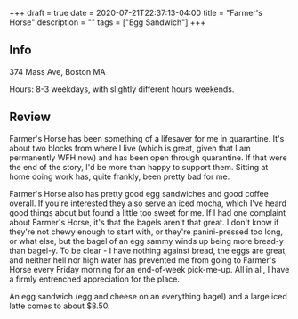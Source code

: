 +++
draft = true
date = 2020-07-21T22:37:13-04:00
title = "Farmer's Horse"
description = ""
tags = ["Egg Sandwich"]
+++

## Info

374 Mass Ave, Boston MA

Hours: 8-3 weekdays, with slightly different hours weekends.

## Review

Farmer's Horse has been something of a lifesaver for me
in quarantine. It's about two blocks from where I live
(which is great, given that I am permanently WFH now) and
has been open through quarantine. If that were the end of the
story, I'd be more than happy to support them. Sitting at home
doing work has, quite frankly, been pretty bad for me.

Farmer's Horse also has pretty good egg sandwiches
and good coffee overall. If you're interested they also serve
an iced mocha, which I've heard good things about but found a
little too sweet for me. If I had one complaint about Farmer's
Horse, it's that the bagels aren't that great. I don't know if
they're not chewy enough to start with, or they're panini-pressed
too long, or what else, but the bagel of an egg sammy winds up
being more bread-y than bagel-y. To be clear - I have nothing
against bread, the eggs are great, and neither hell nor high
water has prevented me from going to Farmer's Horse every Friday
morning for an end-of-week pick-me-up. All in all, I have a
firmly entrenched appreciation for the place.

An egg sandwich (egg and cheese on an everything bagel) and a
large iced latte comes to about $8.50.
